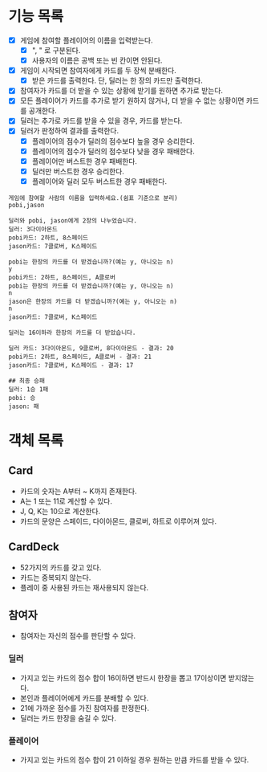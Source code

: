 # 기능 목록

- [x] 게임에 참여할 플레이어의 이름을 입력받는다.
    - [x] ", " 로 구분된다.
    - [x] 사용자의 이름은 공백 또는 빈 칸이면 안된다.
- [x] 게임이 시작되면 참여자에게 카드를 두 장씩 분배한다.
    - [x] 받은 카드를 출력한다. 단, 딜러는 한 장의 카드만 출력한다.
- [x] 참여자가 카드를 더 받을 수 있는 상황에 받기를 원하면 추가로 받는다.
- [x] 모든 플레이어가 카드를 추가로 받기 원하지 않거나, 더 받을 수 없는 상황이면 카드를 공개한다.
- [x] 딜러는 추가로 카드를 받을 수 있을 경우, 카드를 받는다.
- [x] 딜러가 판정하여 결과를 출력한다.
    - [x] 플레이어의 점수가 딜러의 점수보다 높을 경우 승리한다.
    - [x] 플레이어의 점수가 딜러의 점수보다 낮을 경우 패배한다.
    - [x] 플레이어만 버스트한 경우 패배한다.
    - [x] 딜러만 버스트한 경우 승리한다.
    - [x] 플레이어와 딜러 모두 버스트한 경우 패배한다.

```
게임에 참여할 사람의 이름을 입력하세요.(쉼표 기준으로 분리)
pobi,jason

딜러와 pobi, jason에게 2장의 나누었습니다.
딜러: 3다이아몬드
pobi카드: 2하트, 8스페이드
jason카드: 7클로버, K스페이드

pobi는 한장의 카드를 더 받겠습니까?(예는 y, 아니오는 n)
y
pobi카드: 2하트, 8스페이드, A클로버
pobi는 한장의 카드를 더 받겠습니까?(예는 y, 아니오는 n)
n
jason은 한장의 카드를 더 받겠습니까?(예는 y, 아니오는 n)
n
jason카드: 7클로버, K스페이드

딜러는 16이하라 한장의 카드를 더 받았습니다.

딜러 카드: 3다이아몬드, 9클로버, 8다이아몬드 - 결과: 20
pobi카드: 2하트, 8스페이드, A클로버 - 결과: 21
jason카드: 7클로버, K스페이드 - 결과: 17

## 최종 승패
딜러: 1승 1패
pobi: 승
jason: 패
```

# 객체 목록

## Card

- 카드의 숫자는 A부터 ~ K까지 존재한다.
- A는 1 또는 11로 계산할 수 있다.
- J, Q, K는 10으로 계산한다.
- 카드의 문양은 스페이드, 다이아몬드, 클로버, 하트로 이루어져 있다.

## CardDeck

- 52가지의 카드를 갖고 있다.
- 카드는 중복되지 않는다.
- 플레이 중 사용된 카드는 재사용되지 않는다.

## 참여자

- 참여자는 자신의 점수를 판단할 수 있다.

### 딜러

- 가지고 있는 카드의 점수 합이 16이하면 반드시 한장을 뽑고 17이상이면 받지않는다.
- 본인과 플레이어에게 카드를 분배할 수 있다.
- 21에 가까운 점수를 가진 참여자를 판정한다.
- 딜러는 카드 한장을 숨길 수 있다.

### 플레이어

- 가지고 있는 카드의 점수 합이 21 이하일 경우 원하는 만큼 카드를 받을 수 있다.
